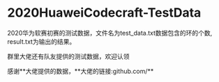 # 2020HuaweiCodecraft-TestData

2020华为软赛初赛的测试数据，文件名为test_data.txt数据包含的环的个数, result.txt为输出的结果。

群里大佬还有队友提供的测试数据，欢迎认领

感谢\*\*大佬提供的数据，\*\*大佬的链接:github.com/**
